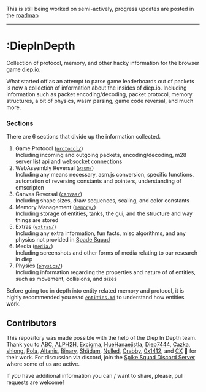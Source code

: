 This is still being worked on semi-actively, progress updates are posted in the [roadmap](https://github.com/ABCxFF/diepindepth/projects/2)

---

# **:DiepInDepth**

Collection of protocol, memory, and other hacky information for the browser game [diep.io](https://diep.io/).

What started off as an attempt to parse game leaderboards out of packets is now a collection of information about the insides of diep.io. Including information such as packet encoding/decoding, packet protocol, memory structures, a bit of physics, wasm parsing, game code reversal, and much more.

### **Sections**

There are 6 sections that divide up the information collected.

1. Game Protocol ([`protocol/`](./protocol/))  
   Including incoming and outgoing packets, encoding/decoding, m28 server list api and websocket connections
2. WebAssembly Reversal ([`wasm/`](./wasm/))  
   Including any means necessary, asm.js conversion, specific functions, automation of reversing constants and pointers, understanding of emscripten
3. Canvas Reversal ([`canvas/`](./canvas/))  
   Including shape sizes, draw sequences, scaling, and color constants
4. Memory Management ([`memory/`](./memory/))  
   Including storage of entities, tanks, the gui, and the structure and way things are stored
5. Extras ([`extras/`](./extras/))  
   Including any extra information, fun facts, misc algorithms, and any physics not provided in [Spade Squad](http://spade-squad.com)
6. Media ([`media/`](./media/))  
   Including screenshots and other forms of media relating to our research in diep
7. Physics ([`physics/`](./physics/))  
   Including information regarding the properties and nature of of entities, such as movement, collisions, and sizes

Before going too in depth into entity related memory and protocol, it is highly recommended you read [`entities.md`](./entities.md) to understand how entities work.

## **Contributors**

This repository was made possible with the help of the Diep In Depth team. Thank you to [ABC](https://github.com/ABCxFF), [ALPH2H](https://github.com/ALPH2H), [Excigma](https://github.com/Excigma), [HueHanaejistla](https://github.com/HueHanaejistla), [Diep7444](https://github.com/diepiodiscord), [Cazka](https://github.com/Cazka), [shlong](https://github.com/shlongisdookielol), [Pola](https://github.com/PiotrDabkowski), [Altanis](https://github.com/CoderSudaWuda), [Binary](https://github.com/binary-person), [Shädam](https://github.com/supahero1), [Nulled](https://github.com/Nulled), [Crabby](https://github.com/Craabby), [0x1412](https://github.com/skittles1412), and [CX](https://github.com/CX88) 🙏 for their work. For discussion via discord, join the [Spike Squad Discord Server](https://discord.gg/jRXwhnN7yQ) where some of us are active.


If *you* have additional information you can / want to share, please, pull requests are welcome!
